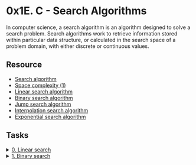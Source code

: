 # 0x1E. C - Search Algorithms

In computer science, a search algorithm is an algorithm designed to solve a search problem. Search algorithms work to retrieve information stored within particular data structure, or calculated in the search space of a problem domain, with either discrete or continuous values.

## Resource

- [Search algorithm](https://en.wikipedia.org/wiki/Search_algorithm)
- [Space complexity (1)](https://www.geeksforgeeks.org/g-fact-86/)
- [Linear search algorithm](https://en.wikipedia.org/wiki/Linear_search)
- [Binary search algorithm](https://en.wikipedia.org/wiki/Binary_search_algorithm)
- [Jump search algorithm](https://en.wikipedia.org/wiki/Jump_search)
- [Interpolation search algorithm](https://en.wikipedia.org/wiki/Interpolation_search)
- [Exponential search algorithm](https://en.wikipedia.org/wiki/Exponential_search)

## Tasks

<details>
<summary><a href="./0-linear.c">0. Linear search</a></summary>
  Write a function that searches for a value in an array of integers using the Linear search algorithm
  
  - Prototype : int linear_search(int *array, size_t size, int value);
  - Where array is a pointer to the first element of the array to search in
  - size is the number of elements in array
  - And value is the value to search for
  - Your function must return the first index where value is located
  - If value is not present in array or if array is NULL, your function must return -1
  - Every time you compare a value in the array to the value you are searching, you have to print this value (see example below)
</details>

<details>
  <summary><a href="./1-binary.c">1. Binary search</a></summary>
  Write a function that searches for a value in a sorted array of integers using the Binary search algorithm
  
  - Prototype : int binary_search(int *array, size_t size, int value);
  - Where array is a pointer to the first element of the array to search in
  - size is the number of elements in array
  - And value is the value to search for
  - Your function must return the index where value is located
  - You can assume that array will be sorted in ascending order
  - You can assume that value won’t appear more than once in array
  - If value is not present in array or if array is NULL, your function must return -1
  - You must print the array being searched every time it changes.
</details>
